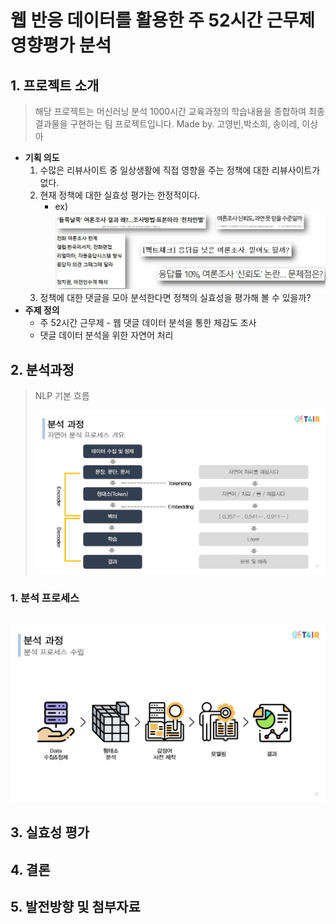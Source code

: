 # **웹 반응 데이터를 활용한 주 52시간 근무제 영향평가 분석**



## 1. 프로젝트 소개

> 해당 프로젝트는 머신러닝 분석 1000시간 교육과정의 학습내용을 종합하여 최종 결과물을 구현하는 팀 프로젝트입니다. Made by. 고영빈,박소희, 송이레, 이상아

* **기획 의도**
  1. 수많은 리뷰사이트 중 일상생활에 직접 영향을 주는 정책에 대한 리뷰사이트가 없다.
  2. 현재 정책에 대한 실효성 평가는 한정적이다.
     * ex) ![image-20200512213509976](./img/image-20200512213509976.png)
  3. 정책에 대한 댓글을 모아 분석한다면 정책의 실효성을 평가해 볼 수 있을까?
* **주제 정의**
  * 주 52시간 근무제 - 웹 댓글 데이터 분석을 통한 체감도 조사
  * 댓글 데이터 분석을 위한 자연어 처리

## 2. 분석과정

> NLP 기본 흐름
>
> ![image-20200512213852468](./img/image-20200512213852468.png)

### 1. 분석 프로세스

​	![image-20200512213914689](./img/image-20200512213914689.png)

## 3. 실효성 평가





## 4. 결론 





## 5. 발전방향 및 첨부자료



